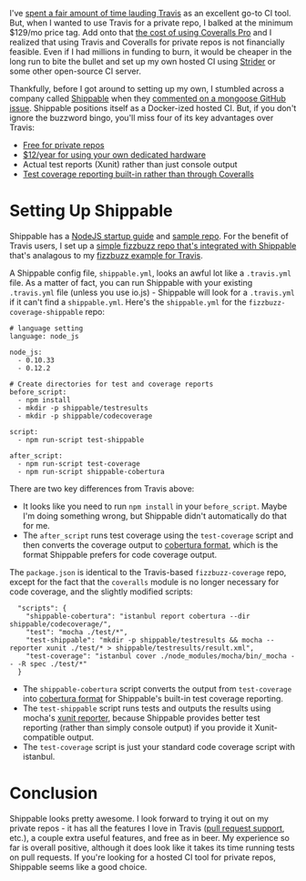 I've [spent a fair amount of time lauding Travis](/2015/02/13/travis_coveralls) as an excellent go-to CI tool. But, when I wanted to use Travis
for a private repo, I balked at the minimum $129/mo price
tag. Add onto that [the cost of using Coveralls Pro](https://coveralls.io/pricing) and I realized that using
Travis and Coveralls for private repos is not financially
feasible. Even if I had millions in funding to burn, it would be
cheaper in the long run to bite the bullet and set up my
own hosted CI using [Strider](https://github.com/Strider-CD/strider)
or some other open-source CI server.

Thankfully, before I got around to setting up my own,
I stumbled across a company called
[Shippable](http://www.shippable.com/) when they
[commented on a mongoose GitHub issue](https://github.com/Automattic/mongoose/issues/2423). Shippable positions
itself as a
Docker-ized hosted CI. But, if you don't ignore the buzzword 
bingo, you'll miss four of its key advantages over Travis:

* [Free for private repos](http://www.shippable.com/pricing.html)
* [$12/year for using your own dedicated hardware](http://www.shippable.com/pricing.html)
* Actual test reports (Xunit) rather than just console output
* [Test coverage reporting built-in rather than through Coveralls](http://www.shippable.com/features.html)

Setting Up Shippable
====================

Shippable has a [NodeJS startup guide](http://docs.shippable.com/en/latest/start.html)
and [sample repo](https://github.com/shippableSamples/sample_node).
For the benefit of Travis users, I set up a
[simple fizzbuzz repo that's integrated with Shippable](https://github.com/vkarpov15/fizzbuzz-coverage-shippable) that's
analagous to my [fizzbuzz example for Travis](/2015/02/13/travis_coveralls).

A Shippable config file, `shippable.yml`, looks an awful lot like
a `.travis.yml` file. As a matter of fact, you can run Shippable
with your existing `.travis.yml` file (unless you use io.js) -
Shippable will look for a `.travis.yml` if it can't find a
`shippable.yml`. Here's the `shippable.yml` for the
`fizzbuzz-coverage-shippable` repo:

```
# language setting
language: node_js

node_js:
  - 0.10.33
  - 0.12.2

# Create directories for test and coverage reports
before_script:
  - npm install
  - mkdir -p shippable/testresults
  - mkdir -p shippable/codecoverage

script:
  - npm run-script test-shippable

after_script:
  - npm run-script test-coverage
  - npm run-script shippable-cobertura
```

There are two key differences from Travis above:

* It looks like you need to run `npm install` in your `before_script`. Maybe I'm doing something wrong, but Shippable didn't automatically do that for me.
* The `after_script` runs test coverage using the `test-coverage`
script and then converts the coverage output to
[cobertura format](https://github.com/gotwarlost/istanbul/issues/17),
which is the format Shippable prefers for code coverage output.

The `package.json` is identical to the
Travis-based `fizzbuzz-coverage` repo, except for the fact that
the `coveralls` module is no longer necessary for code coverage,
and the slightly modified scripts:

```
  "scripts": {
    "shippable-cobertura": "istanbul report cobertura --dir shippable/codecoverage/",
    "test": "mocha ./test/*",
    "test-shippable": "mkdir -p shippable/testresults && mocha --reporter xunit ./test/* > shippable/testresults/result.xml",
    "test-coverage": "istanbul cover ./node_modules/mocha/bin/_mocha -- -R spec ./test/*"
  }
```

* The `shippable-cobertura` script converts the output from
`test-coverage` into [cobertura format](https://github.com/gotwarlost/istanbul/issues/17) for Shippable's built-in
test coverage reporting.
* The `test-shippable` script runs tests and outputs the results
using mocha's
[xunit reporter](https://github.com/mochajs/mocha/issues/10),
because Shippable provides better test reporting (rather than simply console output) if you provide it Xunit-compatible output.
* The `test-coverage` script is just your standard code coverage
script with istanbul.

Conclusion
==========

Shippable looks pretty awesome. I look forward to trying it out
on my private repos - it has all the features I love in Travis
([pull request support](https://github.com/vkarpov15/fizzbuzz-coverage-shippable/pull/1), etc.),
a couple extra useful features, and free as in beer. My
experience so far is overall positive, although it does look
like it takes its time running tests on pull requests. If you're
looking for a hosted CI tool for private repos, Shippable seems
like a good choice.